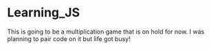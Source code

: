# Learning_JS
This is going to be a multiplication game that is on hold for now.  I was planning to pair code on it but life got busy!
